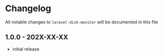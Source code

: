 # Changelog

All notable changes to `laravel-disk-monitor` will be documented in this file

## 1.0.0 - 202X-XX-XX

- initial release
